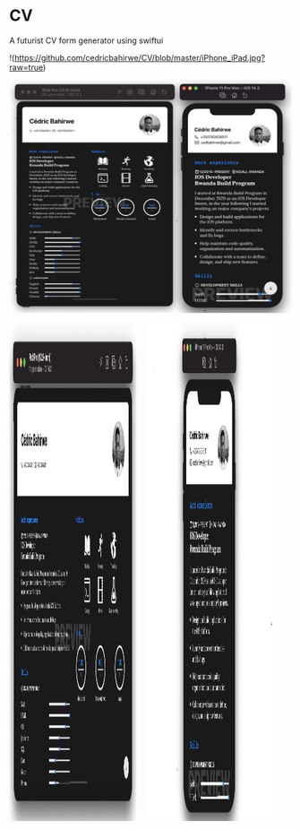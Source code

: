 # CV
A futurist CV form generator using swiftui


!(https://github.com/cedricbahirwe/CV/blob/master/iPhone_iPad.jpg?raw=true)


<img alt="Main ScreenShot for iPad & iPhone" src="https://github.com/cedricbahirwe/CV/blob/master/iPhone+iPad.png">



<img alt="iPad Layout" width="45%" height="890" src="https://github.com/cedricbahirwe/CV/blob/master/iPad.png">&nbsp;&nbsp;&nbsp;&nbsp;<img alt="iPhone Layout" width="45%" height="890" src="https://github.com/cedricbahirwe/CV/blob/master/iPhone.png">
